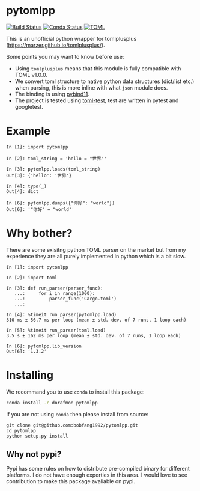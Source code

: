 # pytomlpp

[![Build Status](https://travis-ci.com/bobfang1992/pytomlpp.svg?branch=master)](https://travis-ci.com/bobfang1992/pytomlpp)
[![Conda Status](https://anaconda.org/dorafmon/pytomlpp/badges/version.svg)](https://anaconda.org/dorafmon/pytomlpp)
[![TOML](https://raw.githubusercontent.com/marzer/tomlplusplus/master/docs/badge-TOML.svg)](https://github.com/toml-lang/toml)

This is an unofficial python wrapper for tomlplusplus (https://marzer.github.io/tomlplusplus/).

Some points you may want to know before use:
* Using `tomlplusplus` means that this module is fully compatible with TOML v1.0.0. 
* We convert toml structure to native python data structures (dict/list etc.) when parsing, this is more inline with what `json` module does.
* The binding is using [pybind11](https://github.com/pybind/pybind11).
* The project is tested using [toml-test](https://github.com/BurntSushi/toml-test), test are written in pytest and googletest.

# Example
```
In [1]: import pytomlpp                                                                                                                                                                                                                                                                            

In [2]: toml_string = 'hello = "世界"'                                                                                                                                                                                                                                                             

In [3]: pytomlpp.loads(toml_string)                                                                                                                                                                                                                                                                
Out[3]: {'hello': '世界'}

In [4]: type(_)                                                                                                                                                                                                                                                                                    
Out[4]: dict

In [6]: pytomlpp.dumps({"你好": "world"})                                                                                                                 
Out[6]: '"你好" = "world"'
```

# Why bother?
There are some exisitng python TOML parser on the market but from my experience they are all purely implemented in python which is a bit slow. 

```
In [1]: import pytomlpp                                                                                                                                                                                                                                                                                                  

In [2]: import toml                                                                                                                                                                                                                                                                                                      

In [3]: def run_parser(parser_func): 
   ...:     for i in range(1000): 
   ...:         parser_func('Cargo.toml') 
   ...:                                                                                                                                                                                                                                                                                                                  

In [4]: %timeit run_parser(pytomlpp.load)                                                                                                                                                                                                                                                                                
310 ms ± 56.7 ms per loop (mean ± std. dev. of 7 runs, 1 loop each)

In [5]: %timeit run_parser(toml.load)                                                                                                                                                                                                                                                                                    
3.5 s ± 162 ms per loop (mean ± std. dev. of 7 runs, 1 loop each)

In [6]: pytomlpp.lib_version                                                                                                                              
Out[6]: '1.3.2'
```

# Installing

We recommand you to use `conda` to install this package:

```sh
conda install -c dorafmon pytomlpp
```

If you are not using `conda` then please install from source:

```
git clone git@github.com:bobfang1992/pytomlpp.git
cd pytomlpp
python setup.py install
```

## Why not pypi?
Pypi has some rules on how to distribute pre-compiled binary for different platforms. I do not have enough experties in this area. I would love to see contribution to make this package avaliable on pypi.
